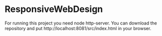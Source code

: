 # ResponsiveWebDesign

For running this project you need node http-server. You can download the repository and put http://localhost:8081/src/index.html
in your browser.
